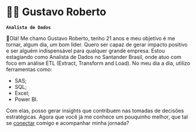 # 👨‍💻 Gustavo Roberto

**`Analista de Dados`**

👋Olá! Me chamo Gustavo Roberto, tenho 21 anos e meu objetivo é me tornar, algum dia, um bom líder. Quero ser capaz de gerar impacto positivo e ser alguém indispensável para qualquer grande empresa. Estou estagiando como Analista de Dados no Santander Brasil, onde atuo com foco em análise ETL (Extract, Transform and Load). No meu dia a dia, utilizo ferramentas como:

- SAS;
- SQL;
- Excel;
- Power BI.

Com elas, posso gerar insights que contribuem nas tomadas de decisões estratégicas. Agora que você já me conhece um pouquinho melhor, que tal se [conectar](https://www.linkedin.com/in/gustavo-roberto-0aa488288/) comigo e acompanhar minha jornada?
